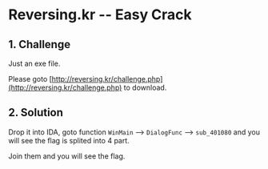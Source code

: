 # Reversing.kr -- Easy Crack

## 1. Challenge

Just an exe file.

Please goto [http://reversing.kr/challenge.php](http://reversing.kr/challenge.php) to download.

## 2. Solution

Drop it into IDA, goto function `WinMain` --> `DialogFunc` --> `sub_401080` and you will see the flag is splited into 4 part.

Join them and you will see the flag.
